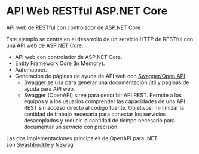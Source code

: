 # API Web RESTful ASP.NET Core
API web de RESTful con controlador de ASP.NET Core

Este ejemplo se centra en el desarrollo de un servicio HTTP de RESTful con una API web de ASP.NET Core.

* API web con controlador de ASP.NET Core.
* Entity Framework Core (In Memory).
* Automapper.
* Generación de páginas de ayuda de API web con [Swagger/Open API](https://github.com/domaindrivendev/Swashbuckle.AspNetCore)
    * Swagger se usa para generar una documentación útil y páginas de ayuda para API web.
    * Swagger (OpenAPI)  sirve para describir API REST. Permite a los equipos y a los usuarios comprender las capacidades de una API REST sin acceso directo al código fuente. Objetivos: minimizar la cantidad de trabajo necesaria para conectar los servicios desacoplados y reducir la cantidad de tiempo necesario para documentar un servicio con precisión.

Las dos implementaciones principales de OpenAPI para .NET son [Swashbuckle](https://github.com/domaindrivendev/Swashbuckle.AspNetCore) y [NSwag](https://github.com/RicoSuter/NSwag)
